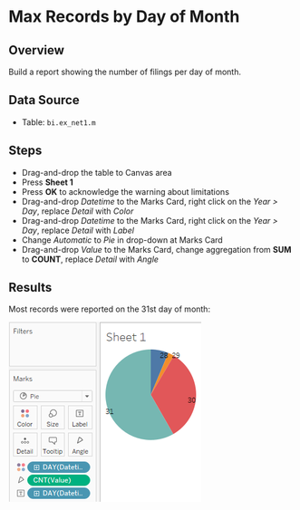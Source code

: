 # Max Records by Day of Month

## Overview

Build a report showing the number of filings per day of month.
 
## Data Source

* Table: `bi.ex_net1.m`

## Steps

- Drag-and-drop the table to Canvas area
- Press **Sheet 1**
- Press **OK** to acknowledge the warning about limitations
- Drag-and-drop _Datetime_ to the Marks Card, right click on the _Year > Day_, replace _Detail_ with _Color_
- Drag-and-drop _Datetime_ to the Marks Card, right click on the _Year > Day_, replace _Detail_ with _Label_
- Change _Automatic_ to _Pie_ in drop-down at Marks Card
- Drag-and-drop _Value_ to the Marks Card, change aggregation from **SUM** to **COUNT**, replace _Detail_ with _Angle_
 
 ## Results
 
 Most records were reported on the 31st day of month:
 
 ![](../images/pie.png)
